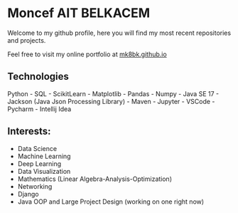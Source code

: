 # Moncef AIT BELKACEM

Welcome to my github profile, here you will find my most recent repositories and projects.

Feel free to visit my online portfolio at [mk8bk.github.io](https://mk8bk.github.io)

## Technologies
Python - SQL - ScikitLearn - Matplotlib - Pandas - Numpy - Java SE 17 - Jackson (Java Json Processing Library) - Maven - Jupyter - VSCode - Pycharm - Intellij Idea

## Interests:
- Data Science
- Machine Learning
- Deep Learning
- Data Visualization
- Mathematics (Linear Algebra-Analysis-Optimization)
- Networking
- Django
- Java OOP and Large Project Design (working on one right now)
